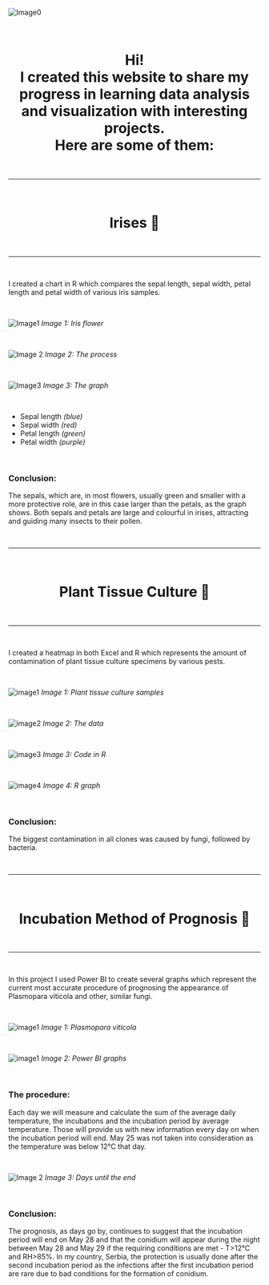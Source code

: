 ![Image0](https://github.com/cerovina/cerovina.github.io/blob/main/firstpic.jpg?raw=true)

<br/>

<h1 align="center">
  Hi!<br/>
  I created this website to share my progress in learning data analysis and visualization with interesting projects.<br/>
  Here are some of them:
  </h1>
  
<br/>

-------------------

<br/>
<h1 align="center">
   Irises 🌸
  </h1>
  <br/>
  
-------------------

<br/>

I created a chart in R which compares the sepal length, sepal width, petal length and petal width of various iris samples.

<br/>

![Image1](https://www.integratedots.com/wp-content/uploads/2019/06/iris_petal-sepal-e1560211020463.png)
_Image 1: Iris flower_

<br/>

![Image 2](https://github.com/cerovina/Irises-Graph/blob/main/IrisScreenshot.png?raw=true)
_Image 2: The process_

<br/>

![Image3](https://github.com/cerovina/Irises-Graph/blob/main/IrisesGraph.png?raw=true)
_Image 3: The graph_

<br/>

- Sepal length _(blue)_ 
- Sepal width _(red)_
- Petal length _(green)_
- Petal width _(purple)_

<br/>

### Conclusion:

The sepals, which are, in most flowers, usually green and smaller with a more protective role, are in this case larger than the petals, as the graph shows. Both sepals and petals are large and colourful in irises, attracting and guiding many insects to their pollen.

<br/>

---------------------------

<br/>
<h1 align="center">
   Plant Tissue Culture 🧫
  </h1>
  <br/>
  
---------------------------

<br/>

I created a heatmap in both Excel and R which represents the amount of contamination of plant tissue culture specimens by various pests.

<br/>

![image1](https://www.plantcelltechnology.com/product_images/uploaded_images/shutterstock-1164049147-min.jpg)
_Image 1: Plant tissue culture samples_

<br/>

![image2](https://github.com/cerovina/PlantTissueCulture1/blob/main/ExcelChart.png?raw=true)
_Image 2: The data_

<br/>

![image3](https://github.com/cerovina/PlantTissueCulture1/blob/main/TissueCultureR.png?raw=true)
_Image 3: Code in R_

<br/>

![image4](https://github.com/cerovina/PlantTissueCulture1/blob/main/RCHART1.png?raw=true)
_Image 4: R graph_

<br/>

### Conclusion:

The biggest contamination in all clones was caused by fungi, followed by bacteria.

<br/>

-------------------------------------

<br/>
<h1 align="center">
   Incubation Method of Prognosis 🍄
  </h1>
  <br/>
  
-------------------------------------

<br/>

In this project I used Power BI to create several graphs which represent the current most accurate procedure of prognosing the appearance of Plasmopara viticola and other, similar fungi. 

<br/>

![image1](https://github.com/cerovina/Plasmopara-viticola/blob/main/PlasmoparaImage.jpg?raw=true)
_Image 1: Plasmopara viticola_

<br/>

![image1](https://github.com/cerovina/Plasmopara-viticola/blob/main/Pv.png?raw=true)
_Image 2: Power BI graphs_

<br/>

### The procedure:

Each day we will measure and calculate the sum of the average daily temperature, the incubations and the incubation period by average temperature. Those will provide us with new information every day on when the incubation period will end. May 25 was not taken into consideration as the temperature was below 12°C that day.

<br/>

![Image 2](https://github.com/cerovina/Plasmopara-viticola/blob/main/3pv.png?raw=true)
_Image 3: Days until the end_

<br/>

### Conclusion:

The prognosis, as days go by, continues to suggest that the incubation period will end on May 28 and that the conidium will appear during the night between May 28 and May 29 if the requiring conditions are met - T>12°C and RH>85%.
In my country, Serbia, the protection is usually done after the second incubation period as the infections after the first incubation period are rare due to bad conditions for the formation of conidium.

<br/>
